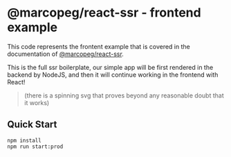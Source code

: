 # @marcopeg/react-ssr - frontend example

This code represents the frontent example that is covered in the documentation
of [@marcopeg/react-ssr](https://marcopeg.github.io/react-ssr).

This is the full ssr boilerplate, our simple app will be first rendered in the
backend by NodeJS, and then it will continue working in the frontend with React!

> (there is a spinning svg that proves beyond any reasonable doubt that it works)

## Quick Start

    npm install
    npm run start:prod


